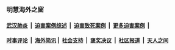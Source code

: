 
### 明慧海外之窗

####  [武汉肺炎](indexes/365.md?t=05281101) &nbsp;|&nbsp;  [迫害案例综述](indexes/328.md?t=05281101) &nbsp;|&nbsp; [迫害致死案例](indexes/277.md?t=05281101)  &nbsp;|&nbsp; [更多迫害案例](indexes/81.md?t=05281101)  &nbsp;|&nbsp; 
####  [时事评论](indexes/19.md?t=05281101) &nbsp;|&nbsp; [海外简讯](indexes/245.md?t=05281101)&nbsp;|&nbsp;  [社会支持](indexes/140.md?t=05281101) &nbsp;|&nbsp; [褒奖决议](indexes/282.md?t=05281101) &nbsp;|&nbsp; [社区报道](indexes/91.md?t=05281101)  &nbsp;|&nbsp; [天人之间](indexes/78.md?t=05281101) 

